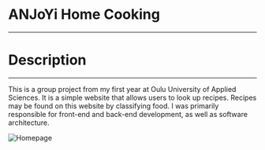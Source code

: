 # ANJoYi Home Cooking

---

# Description

---

This is a group project from my first year at Oulu University of Applied Sciences. It is a simple website that allows users to look up recipes. Recipes may be found on this website by classifying food. I was primarily responsible for front-end and back-end development, as well as software architecture.

![Homepage](https://drive.google.com/file/d/1GJZmoUb8LsLN21rvsoWhl2RFb-VYN-FZ/view?usp=sharing)
